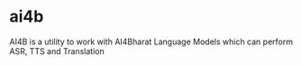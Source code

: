 # ai4b
AI4B is a utility to work with AI4Bharat Language Models which can perform ASR, TTS and Translation
